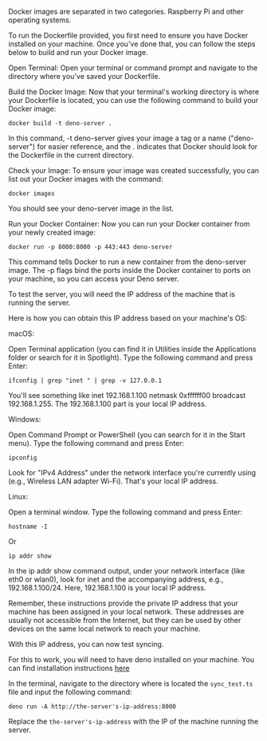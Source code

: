 Docker images are separated in two categories. Raspberry Pi and other operating systems. 

To run the Dockerfile provided, you first need to ensure you have Docker installed on your machine. Once you've done that, you can follow the steps below to build and run your Docker image.

Open Terminal: Open your terminal or command prompt and navigate to the directory where you've saved your Dockerfile.

Build the Docker Image: Now that your terminal's working directory is where your Dockerfile is located, you can use the following command to build your Docker image:

 `docker build -t deno-server . `

In this command, -t deno-server gives your image a tag or a name ("deno-server") for easier reference, and the . indicates that Docker should look for the Dockerfile in the current directory.

Check your Image: To ensure your image was created successfully, you can list out your Docker images with the command:

 `docker images `

You should see your deno-server image in the list.

Run your Docker Container: Now you can run your Docker container from your newly created image:

 `docker run -p 8000:8000 -p 443:443 deno-server `

This command tells Docker to run a new container from the deno-server image. The -p flags bind the ports inside the Docker container to ports on your machine, so you can access your Deno server.

To test the server, you will need the IP address of the machine that is running the server.

Here is how you can obtain this IP address based on your machine's OS:

macOS:

Open Terminal application (you can find it in Utilities inside the Applications folder or search for it in Spotlight).
Type the following command and press Enter:

`ifconfig | grep "inet " | grep -v 127.0.0.1`

You'll see something like inet 192.168.1.100 netmask 0xffffff00 broadcast 192.168.1.255. The 192.168.1.100 part is your local IP address.

Windows:

Open Command Prompt or PowerShell (you can search for it in the Start menu).
Type the following command and press Enter:

`ipconfig`

Look for "IPv4 Address" under the network interface you're currently using (e.g., Wireless LAN adapter Wi-Fi). That's your local IP address.

Linux:

Open a terminal window.
Type the following command and press Enter:

`hostname -I`

Or

`ip addr show`

In the ip addr show command output, under your network interface (like eth0 or wlan0), look for inet and the accompanying address, e.g., 192.168.1.100/24. Here, 192.168.1.100 is your local IP address.

Remember, these instructions provide the private IP address that your machine has been assigned in your local network. These addresses are usually not accessible from the Internet, but they can be used by other devices on the same local network to reach your machine.

With this IP address, you can now test syncing.

For this to work, you will need to have deno installed on your machine. You can find installation instructions [here](https://deno.com/manual@v1.11.3/getting_started/installation)

In the terminal, navigate to the directory where is located the `sync_test.ts` file and input the following command:

`deno run -A http://the-server's-ip-address:8000`

Replace the `the-server's-ip-address` with the IP of the machine running the server.




